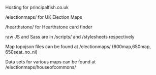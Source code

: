 Hosting for principalfish.co.uk

/electionmaps/ for UK Election Maps

/hearthstone/ for Hearthstone card finder

raw JS and Sass are in /scripts/ and /stylesheets respectively

Map topojson files can be found at /electionmaps/ (600map,650map, 650seat_no_ni)

Data sets for various maps can be found at /electionmaps/houseofcommons/

